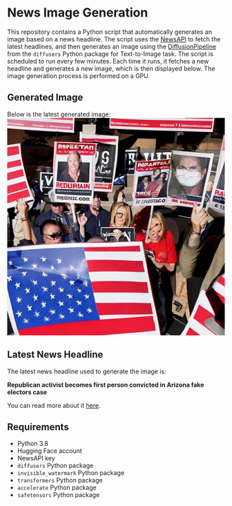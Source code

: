# News Image Generation
This repository contains a Python script that automatically generates an image based on a news headline. The script uses the [NewsAPI](https://newsapi.org/) to fetch the latest headlines, and then generates an image using the [DiffusionPipeline](https://github.com/huggingface/diffusers) from the `diffusers` Python package for Text-to-Image task.
The script is scheduled to run every few minutes. Each time it runs, it fetches a new headline and generates a new image, which is then displayed below. The image generation process is performed on a GPU.

## Generated Image
Below is the latest generated image:
![Generated Image](image.png)

## Latest News Headline
The latest news headline used to generate the image is:

**Republican activist becomes first person convicted in Arizona fake electors case**

You can read more about it [here](https://news.google.com/rss/articles/CBMiigFBVV95cUxNdlVMcVQzZ0JCQVFlMmRKUzU2UmlxZ2FzVlZwbVEyOFhyUGhEUHZuN0hWMl9VTHRVMWEybEltVktLUlpsbldLa0VJSTJjRE5MYlRGNmtGMl9MT01OOTZ0V1hpd3o3T0tGRjlZbjR2U0VDOS13VkNDekJHTVVSWUF4WmdhQ0dxcndLZWfSAY8BQVVfeXFMUEZGMktvc2FHZjVGbGJTQWJWdzJxYk52andCM29JV2doQ1EwOWZnVlJZQXd1WDhaVzR5X3BuLTRsOGhIWGVYSloyRllBbTJMdm1kelEwTVl0eGUzZHJFLXcyV3FsZmVQY0FVTzlfcFljSXpBc0VQdk5lczlScHh6ZWJhY1p2ZjI1a2tKbXY0YkU?oc=5).

## Requirements
- Python 3.8
- Hugging Face account
- NewsAPI key
- `diffusers` Python package
- `invisible_watermark` Python package
- `transformers` Python package
- `accelerate` Python package
- `safetensors` Python package
